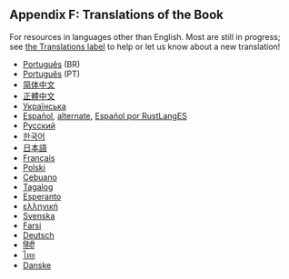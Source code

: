 ## Appendix F: Translations of the Book

For resources in languages other than English. Most are still in progress; see
[the Translations label][label] to help or let us know about a new translation!

[label]: https://github.com/rust-lang/book/issues?q=is%3Aopen+is%3Aissue+label%3ATranslations

* [Português](https://github.com/rust-br/rust-book-pt-br) (BR)
* [Português](https://github.com/nunojesus/rust-book-pt-pt) (PT)
* [简体中文](https://github.com/KaiserY/trpl-zh-cn)
* [正體中文](https://github.com/rust-tw/book-tw)
* [Українська](https://rust-lang-ua.github.io/rustbook_ukrainian)
* [Español](https://github.com/thecodix/book),
  [alternate](https://github.com/ManRR/rust-book-es),
  [Español por RustLangES](https://github.com/RustLangES/rust-book-es)
* [Русский](https://github.com/rust-lang-ru/book)
* [한국어](https://github.com/rinthel/rust-lang-book-ko)
* [日本語](https://github.com/rust-lang-ja/book-ja)
* [Français](https://github.com/Jimskapt/rust-book-fr)
* [Polski](https://github.com/paytchoo/book-pl)
* [Cebuano](https://github.com/agentzero1/book)
* [Tagalog](https://github.com/josephace135/book)
* [Esperanto](https://github.com/psychoslave/Rust-libro)
* [ελληνική](https://github.com/TChatzigiannakis/rust-book-greek)
* [Svenska](https://github.com/sebras/book)
* [Farsi](https://github.com/RustFarsi/book)
* [Deutsch](https://github.com/rust-lang-de/rustbook-de)
* [हिंदी](https://github.com/venkatarun95/rust-book-hindi)
* [ไทย](https://github.com/rust-lang-th/book-th)
* [Danske](https://github.com/DanKHansen/book-dk)
